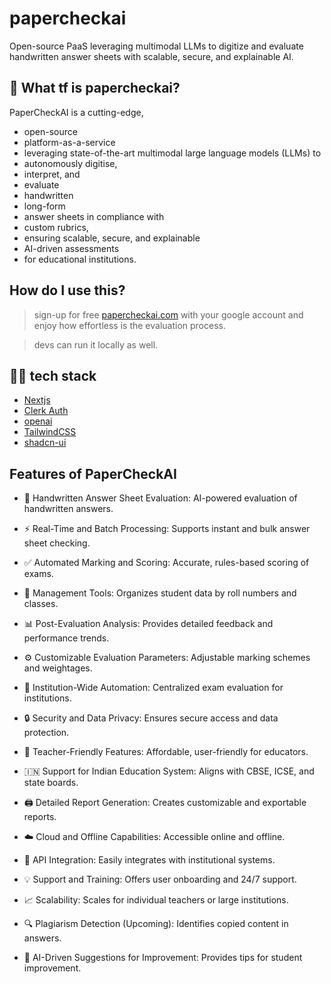# papercheckai

Open-source PaaS leveraging multimodal LLMs to digitize and evaluate handwritten answer sheets with scalable, secure, and explainable AI.


## 👀 What tf is papercheckai?

PaperCheckAI is a cutting-edge, 
- open-source
- platform-as-a-service
- leveraging state-of-the-art multimodal large language models (LLMs) to
- autonomously digitise,
- interpret, and
- evaluate
- handwritten
- long-form
- answer sheets in compliance with
- custom rubrics,
- ensuring scalable, secure, and explainable
- AI-driven assessments
- for educational institutions.

## How do I use this?

>sign-up for free [papercheckai.com](https://papercheckai.com) with your google account and enjoy how effortless is the evaluation process.

> devs can run it locally as well.


## 👨‍💻 tech stack

- [Nextjs](https://nextjs.org/)
- [Clerk Auth](https://clerk.com/)
- [openai](https://openai.com/)
- [TailwindCSS](https://tailwindcss.com)
- [shadcn-ui](https://ui.shadcn.com)

## Features of PaperCheckAI  

- 📝 Handwritten Answer Sheet Evaluation: AI-powered evaluation of handwritten answers.
  
- ⚡ Real-Time and Batch Processing: Supports instant and bulk answer sheet checking.
- ✅ Automated Marking and Scoring: Accurate, rules-based scoring of exams.
- 📂 Management Tools: Organizes student data by roll numbers and classes.
- 📊 Post-Evaluation Analysis: Provides detailed feedback and performance trends.
- ⚙️ Customizable Evaluation Parameters: Adjustable marking schemes and weightages.
- 🏫 Institution-Wide Automation: Centralized exam evaluation for institutions.
- 🔒 Security and Data Privacy: Ensures secure access and data protection.
- 🍎 Teacher-Friendly Features: Affordable, user-friendly for educators.
- 🇮🇳 Support for Indian Education System: Aligns with CBSE, ICSE, and state boards.
- 🖨️ Detailed Report Generation: Creates customizable and exportable reports.
- ☁️ Cloud and Offline Capabilities: Accessible online and offline.
- 🔗 API Integration: Easily integrates with institutional systems.
- 💡 Support and Training: Offers user onboarding and 24/7 support.
- 📈 Scalability: Scales for individual teachers or large institutions.
- 🔍 Plagiarism Detection (Upcoming): Identifies copied content in answers.
- 🌟 AI-Driven Suggestions for Improvement: Provides tips for student improvement.
 
  
